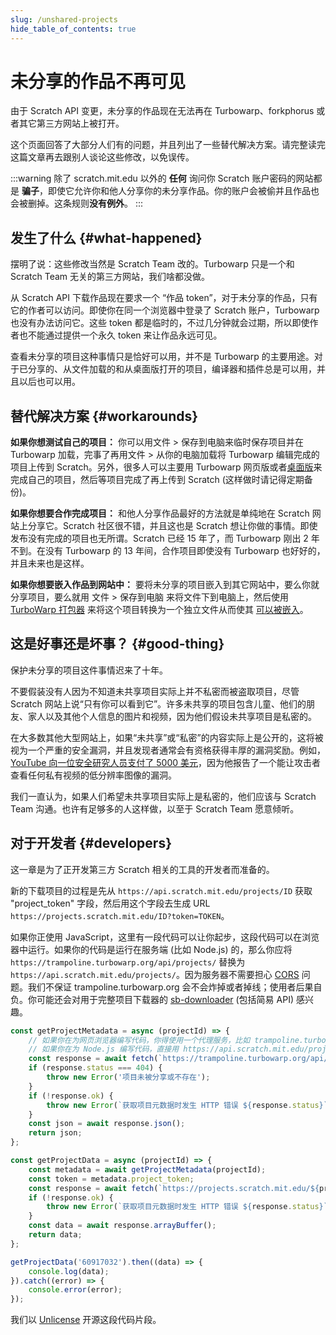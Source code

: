 ```yaml
---
slug: /unshared-projects
hide_table_of_contents: true
---
```


# 未分享的作品不再可见

由于 Scratch API 变更，未分享的作品现在无法再在 Turbowarp、forkphorus 或者其它第三方网站上被打开。

这个页面回答了大部分人们有的问题，并且列出了一些替代解决方案。请完整读完这篇文章再去跟别人谈论这些修改，以免误传。

:::warning
除了 scratch.mit.edu 以外的 **任何** 询问你 Scratch 账户密码的网站都是 **骗子**，即使它允许你和他人分享你的未分享作品。你的账户会被偷并且作品也会被删掉。这条规则**没有例外**。
:::

## 发生了什么 {#what-happened}

摆明了说：这些修改当然是 Scratch Team 改的。Turbowarp 只是一个和 Scratch Team 无关的第三方网站，我们啥都没做。

从 Scratch API 下载作品现在要求一个 “作品 token”，对于未分享的作品，只有它的作者可以访问。即使你在同一个浏览器中登录了 Scratch 账户，Turbowarp 也没有办法访问它。这些 token 都是临时的，不过几分钟就会过期，所以即使作者也不能通过提供一个永久 token 来让作品永远可见。

查看未分享的项目这种事情只是恰好可以用，并不是 Turbowarp 的主要用途。对于已分享的、从文件加载的和从桌面版打开的项目，编译器和插件总是可以用，并且以后也可以用。

## 替代解决方案 {#workarounds}

**如果你想测试自己的项目：** 你可以用文件 > 保存到电脑来临时保存项目并在 Turbowarp 加载，完事了再用文件 > 从你的电脑加载将 Turbowarp 编辑完成的项目上传到 Scratch。另外，很多人可以主要用 Turbowarp 网页版或者[桌面版](https://desktop.turbowarp.org/)来完成自己的项目，然后等项目完成了再上传到 Scratch (这样做时请记得定期备份)。

**如果你想要合作完成项目：** 和他人分享作品最好的方法就是单纯地在 Scratch 网站上分享它。Scratch 社区很不错，并且这也是 Scratch 想让你做的事情。即使发布没有完成的项目也无所谓。Scratch 已经 15 年了，而 Turbowarp 刚出 2 年不到。在没有 Turbowarp 的 13 年间，合作项目即使没有 Turbowarp 也好好的，并且未来也是这样。

**如果你想要嵌入作品到网站中：** 要将未分享的项目嵌入到其它网站中，要么你就分享项目，要么就用 文件 > 保存到电脑 来将文件下到电脑上，然后使用 [TurboWarp 打包器](https://packager.turbowarp.org/) 来将这个项目转换为一个独立文件从而使其 [可以被嵌入](/packager/embedding)。

## 这是好事还是坏事？ {#good-thing}

保护未分享的项目这件事情迟来了十年。

不要假装没有人因为不知道未共享项目实际上并不私密而被盗取项目，尽管 Scratch 网站上说“只有你可以看到它”。许多未共享的项目包含儿童、他们的朋友、家人以及其他个人信息的图片和视频，因为他们假设未共享项目是私密的。

在大多数其他大型网站上，如果“未共享”或“私密”的内容实际上是公开的，这将被视为一个严重的安全漏洞，并且发现者通常会有资格获得丰厚的漏洞奖励。例如，[YouTube 向一位安全研究人员支付了 5000 美元](https://bugs.xdavidhu.me/google/2021/01/11/stealing-your-private-videos-one-frame-at-a-time/)，因为他报告了一个能让攻击者查看任何私有视频的低分辨率图像的漏洞。

我们一直认为，如果人们希望未共享项目实际上是私密的，他们应该与 Scratch Team 沟通。也许有足够多的人这样做，以至于 Scratch Team 愿意倾听。

<!-- 令人印象深刻的是，Scratch 并没有因为这无数的隐私侵犯而被起诉到破产 -->

## 对于开发者 {#developers}

这一章是为了正开发第三方 Scratch 相关的工具的开发者而准备的。

新的下载项目的过程是先从 `https://api.scratch.mit.edu/projects/ID` 获取 "project_token" 字段，然后用这个字段去生成 URL `https://projects.scratch.mit.edu/ID?token=TOKEN`。

如果你正使用 JavaScript，这里有一段代码可以让你起步，这段代码可以在浏览器中运行。如果你的代码是运行在服务端 (比如 Node.js) 的，那么你应将 `https://trampoline.turbowarp.org/api/projects/` 替换为 `https://api.scratch.mit.edu/projects/`。因为服务器不需要担心 [CORS](https://zh.wikipedia.org/wiki/%E8%B7%A8%E4%BE%86%E6%BA%90%E8%B3%87%E6%BA%90%E5%85%B1%E4%BA%AB) 问题。我们不保证 trampoline.turbowarp.org 会不会炸掉或者掉线；使用者后果自负。你可能还会对用于完整项目下载器的 [sb-downloader](https://github.com/forkphorus/sb-downloader) (包括简易 API) 感兴趣。

```js
const getProjectMetadata = async (projectId) => {
    // 如果你在为网页浏览器编写代码，你得使用一个代理服务，比如 trampoline.turbowarp.org 来访问 Scratch API。
    // 如果你在为 Node.js 编写代码，直接用 https://api.scratch.mit.edu/projects/${projectId} 即可。
    const response = await fetch(`https://trampoline.turbowarp.org/api/projects/${projectId}`);
    if (response.status === 404) {
        throw new Error('项目未被分享或不存在');
    }
    if (!response.ok) {
        throw new Error(`获取项目元数据时发生 HTTP 错误 ${response.status}`);
    }
    const json = await response.json();
    return json;
};

const getProjectData = async (projectId) => {
    const metadata = await getProjectMetadata(projectId);
    const token = metadata.project_token;
    const response = await fetch(`https://projects.scratch.mit.edu/${projectId}?token=${token}`);
    if (!response.ok) {
        throw new Error(`获取项目元数据时发生 HTTP 错误 ${response.status}`);
    }
    const data = await response.arrayBuffer();
    return data;
};

getProjectData('60917032').then((data) => {
    console.log(data);
}).catch((error) => {
    console.error(error);
});
```

我们以 [Unlicense](https://unlicense.org/) 开源这段代码片段。
